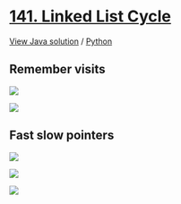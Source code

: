 # [141. Linked List Cycle](https://leetcode.com/problems/linked-list-cycle/)

[View Java solution](https://github.com/hanggrian/leetcode-playground/blob/main/problems/src/main/java/LinkedListCycle.java)
/ [Python](https://github.com/hanggrian/leetcode-playground/blob/main/problems/python/src/linked_list_cycle.py)

## Remember visits

![](https://github.com/hendraanggrian/leetcode-playground/raw/assets/problem141_1_1.svg)

![](https://github.com/hendraanggrian/leetcode-playground/raw/assets/problem141_1_2.svg)

## Fast slow pointers

![](https://github.com/hendraanggrian/leetcode-playground/raw/assets/problem141_2_1.svg)

![](https://github.com/hendraanggrian/leetcode-playground/raw/assets/problem141_2_2.svg)

![](https://github.com/hendraanggrian/leetcode-playground/raw/assets/problem141_2_3.svg)
